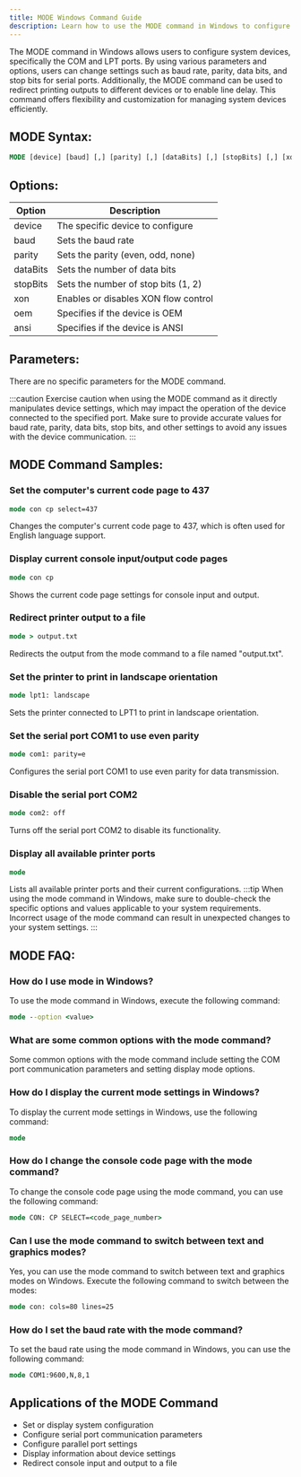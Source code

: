 ```yaml
---
title: MODE Windows Command Guide
description: Learn how to use the MODE command in Windows to configure system devices, serial ports, and more. Find out the syntax, parameters, and options for this versatile command.
---
```


The MODE command in Windows allows users to configure system devices, specifically the COM and LPT ports. By using various parameters and options, users can change settings such as baud rate, parity, data bits, and stop bits for serial ports. Additionally, the MODE command can be used to redirect printing outputs to different devices or to enable line delay. This command offers flexibility and customization for managing system devices efficiently.
## MODE Syntax:
```cmd
MODE [device] [baud] [,] [parity] [,] [dataBits] [,] [stopBits] [,] [xon=on|off] [,] [oem] [,] [ansi]
```
## Options:
| Option      | Description                           |
|-------------|---------------------------------------|
| device      | The specific device to configure      |
| baud        | Sets the baud rate                     |
| parity      | Sets the parity (even, odd, none)     |
| dataBits    | Sets the number of data bits          |
| stopBits    | Sets the number of stop bits (1, 2)  |
| xon         | Enables or disables XON flow control  |
| oem         | Specifies if the device is OEM        |
| ansi        | Specifies if the device is ANSI       |

## Parameters:
There are no specific parameters for the MODE command.

:::caution
Exercise caution when using the MODE command as it directly manipulates device settings, which may impact the operation of the device connected to the specified port. Make sure to provide accurate values for baud rate, parity, data bits, stop bits, and other settings to avoid any issues with the device communication.
:::
## MODE Command Samples:
### Set the computer's current code page to 437
```cmd
mode con cp select=437
```
Changes the computer's current code page to 437, which is often used for English language support.

### Display current console input/output code pages
```cmd
mode con cp
```
Shows the current code page settings for console input and output.

### Redirect printer output to a file
```cmd
mode > output.txt
```
Redirects the output from the mode command to a file named "output.txt".

### Set the printer to print in landscape orientation
```cmd
mode lpt1: landscape
```
Sets the printer connected to LPT1 to print in landscape orientation.

### Set the serial port COM1 to use even parity
```cmd
mode com1: parity=e
```
Configures the serial port COM1 to use even parity for data transmission.

### Disable the serial port COM2
```cmd
mode com2: off
```
Turns off the serial port COM2 to disable its functionality.

### Display all available printer ports
```cmd
mode
```
Lists all available printer ports and their current configurations.
:::tip
When using the mode command in Windows, make sure to double-check the specific options and values applicable to your system requirements. Incorrect usage of the mode command can result in unexpected changes to your system settings.
:::

## MODE FAQ:
### How do I use mode in Windows?
To use the mode command in Windows, execute the following command:
```cmd
mode --option <value>
```

### What are some common options with the mode command?
Some common options with the mode command include setting the COM port communication parameters and setting display mode options.

### How do I display the current mode settings in Windows?
To display the current mode settings in Windows, use the following command:
```cmd
mode
```

### How do I change the console code page with the mode command?
To change the console code page using the mode command, you can use the following command:
```cmd
mode CON: CP SELECT=<code_page_number>
```

### Can I use the mode command to switch between text and graphics modes?
Yes, you can use the mode command to switch between text and graphics modes on Windows. Execute the following command to switch between the modes:
```cmd
mode con: cols=80 lines=25
```

### How do I set the baud rate with the mode command?
To set the baud rate using the mode command in Windows, you can use the following command:
```cmd
mode COM1:9600,N,8,1
```
## Applications of the MODE Command

- Set or display system configuration
- Configure serial port communication parameters
- Configure parallel port settings
- Display information about device settings
- Redirect console input and output to a file